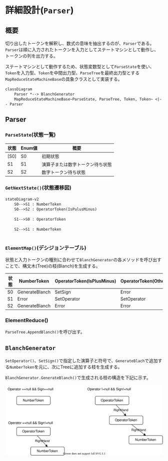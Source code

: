 # 詳細設計(`Parser`)

## 概要

切り出したトークンを解釈し、数式の意味を抽出するのが、`Parser`である。
`Parser`は順に入力されたトークンを入力としてステートマシンとして動作し、トークンの列を出力する。

ステートマシンとして動作するため、状態変数型として`ParseState`を使い、`Token`を入力型、`Token`を中間出力型、`ParseTree`を最終出力型とする`MapReduceStateMachineBase`の具象クラスとして実装する。

```mermaid
classDiagram
    Parser *--> BlanchGenerator
    MapReduceStateMachineBase~ParseState, ParseTree, Token, Token~ <|-- Parser
```

## Parser

### `ParseState`(状態一覧)

| 状態 | Enum値 | 概要                             |
| ---- | ------ | -------------------------------- |
| [S0] | S0     | 初期状態                         |
| S1   | S1     | 演算子または数字トークン待ち状態 |
| S2   | S2     | 数字トークン待ち状態             |

### `GetNextState()`(状態遷移図)
```mermaid
stateDiagram-v2
    S0-->S1 : NumberToken
    S0-->S2 : OperatorToken(IsPulusMinus)

    S1-->S0 : OperatorToken

    S2-->S1 : NumberToken


```

### `ElementMap()`(デシジョンテーブル)

状態と入力トークンの種別に合わせて`BlanchGenerator`の各メソッドを呼び出すことで、構文木(Tree)の枝(Blanch)を生成する。

| 状態 | NumberToken    | OperatorToken(IsPlusMinus) | OperatorToken(Other) |
| ---- | -------------- | -------------------------- | -------------------- |
| S0   | GenerateBlanch | SetSign                    | Error                |
| S1   | Error          | SetOperator                | SetOperator          |
| S2   | GenerateBlanch | Error                      | Error                |


### ElementReduce()

`ParseTree.AppendBlanch()`を呼び出す。

## `BlanchGenerator` 

`SetOperator()`、`SetSign()`で指定した演算子と符号で、`GenerateBlach`で追加する`NumberToken`を元に、次にTreeに追加する枝を生成する。

`BlanchGenerator.GenerateBlanch()`で生成される枝の構造を下記に示す。

![生成されるBlanchの構造](./img/BlanchGenerator.drawio.svg)

